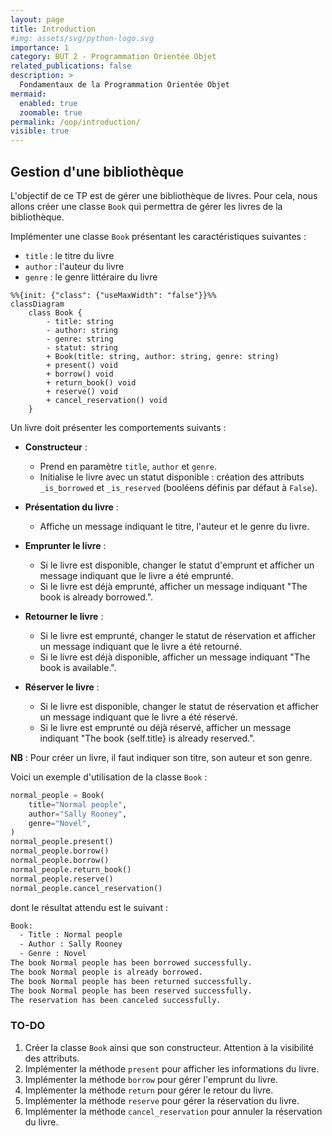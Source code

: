 ```yaml
---
layout: page
title: Introduction
#img: assets/svg/python-logo.svg
importance: 1
category: BUT 2 - Programmation Orientée Objet
related_publications: false
description: >
  Fondamentaux de la Programmation Orientée Objet
mermaid:
  enabled: true
  zoomable: true
permalink: /oop/introduction/
visible: true
---
```


<!--
La programmation orientée objet (POO) est un paradigme de programmation qui repose sur le concept d'objets et de classes. Grâce à ce principe fondamental, la conception de code et la construction de logiciels deviennent beaucoup plus faciles. La programmation orientée objet facilite la création de logiciels modulaires, réutilisables et faciles à entretenir.

Voici un example de classe en Python, on y retrouve un constructeur `__init__` et des méthodes `start`, `drive` et `display_info`.

```python
class Car:
    def __init__(self, make, model, year):
        self.make = make
        self.model = model
        self.year = year
        self.mileage = 0

    def start(self):
        """Start the car."""
        print(f"{self.make} {self.model} is starting!")

    def drive(self, distance):
        """Drive the car for a given distance."""
        self.mileage += distance
        print(f"{self.make} {self.model} is driving for {distance} km.")

    def display_info(self):
        """Display information about the car."""
        print(f"Car: {self.make} {self.model}, Year: {self.year}, Mileage: {self.mileage} km")


# Using the Car class
toyota = Car("Toyota", "Corolla", 2020)
toyota.display_info()
toyota.start()
toyota.drive(150)
toyota.display_info()

```
Ci-dessous le résultat de l'exécution du code:
```bash
Car: Toyota Corolla, Year: 2020, Mileage: 0 km
Toyota Corolla is starting!
Toyota Corolla is driving for 150 km.
Car: Toyota Corolla, Year: 2020, Mileage: 150 km
```
-->

## Gestion d'une bibliothèque

L'objectif de ce TP est de gérer une bibliothèque de livres. Pour cela, nous allons créer une classe `Book` qui permettra de gérer les livres de la bibliothèque.

Implémenter une classe `Book` présentant les caractéristiques suivantes :

- `title` : le titre du livre
- `author` : l'auteur du livre
- `genre` : le genre littéraire du livre

```mermaid
%%{init: {"class": {"useMaxWidth": "false"}}%%
classDiagram
    class Book {
        - title: string
        - author: string
        - genre: string
        - statut: string
        + Book(title: string, author: string, genre: string)
        + present() void
        + borrow() void
        + return_book() void
        + reserve() void
        + cancel_reservation() void
    }
```

Un livre doit présenter les comportements suivants :

- **Constructeur** :

  - Prend en paramètre `title`, `author` et `genre`.
  - Initialise le livre avec un statut disponible : création des attributs `_is_borrowed` et `_is_reserved` (booléens définis par défaut à `False`).

- **Présentation du livre** :

  - Affiche un message indiquant le titre, l'auteur et le genre du livre.

- **Emprunter le livre** :

  - Si le livre est disponible, changer le statut d'emprunt et afficher un message indiquant que le livre a été emprunté.
  - Si le livre est déjà emprunté, afficher un message indiquant "The book is already borrowed.".

- **Retourner le livre** :

  - Si le livre est emprunté, changer le statut de réservation et afficher un message indiquant que le livre a été retourné.
  - Si le livre est déjà disponible, afficher un message indiquant "The book is available.".

- **Réserver le livre** :
  - Si le livre est disponible, changer le statut de réservation et afficher un message indiquant que le livre a été réservé.
  - Si le livre est emprunté ou déjà réservé, afficher un message indiquant "The book {self.title} is already reserved.".

**NB** : Pour créer un livre, il faut indiquer son titre, son auteur et son genre.

Voici un exemple d'utilisation de la classe `Book` :

```python
normal_people = Book(
    title="Normal people",
    author="Sally Rooney",
    genre="Novel",
)
normal_people.present()
normal_people.borrow()
normal_people.borrow()
normal_people.return_book()
normal_people.reserve()
normal_people.cancel_reservation()

```

dont le résultat attendu est le suivant :

```bash
Book:
  - Title : Normal people
  - Author : Sally Rooney
  - Genre : Novel
The book Normal people has been borrowed successfully.
The book Normal people is already borrowed.
The book Normal people has been returned successfully.
The book Normal people has been reserved successfully.
The reservation has been canceled successfully.
```

### TO-DO

1. Créer la classe `Book` ainsi que son constructeur. Attention à la visibilité des attributs.
2. Implémenter la méthode `present` pour afficher les informations du livre.
3. Implémenter la méthode `borrow` pour gérer l'emprunt du livre.
4. Implémenter la méthode `return` pour gérer le retour du livre.
5. Implémenter la méthode `reserve` pour gérer la réservation du livre.
6. Implémenter la méthode `cancel_reservation` pour annuler la réservation du livre.

<!--

## Suivi des achats de produits par des clients

L’objectif du programme est de permettre le suivi des achats de produits par des clients.

### Informations sur le client

Le système doit tracer les informations suivantes d’un client :

- Nom
- Prénom
- Tous les achats d’un client

Il est nécessaire de pouvoir créer un client, en indiquant son nom et son prénom. Le système doit également permettre d’ajouter un achat pour un client.

### Informations sur le produit

Un produit possède les informations suivantes :

- Son identifiant
- Son libellé
- Son prix unitaire

Le système doit permettre de créer un produit en renseignant les trois informations ci-dessus.

**NB :** il n’est pas nécessaire de gérer les doublons.

Le système doit également pouvoir afficher un descriptif du produit au format : [Identifiant] – [Libellé] – PU : [Prix unitaire]

### Informations sur un achat

Les informations relatives à un achat sont les suivantes :

- Un produit
- Une quantité achetée

Le système doit permettre de calculer le **Prix total** d’un achat selon la formule suivante : Prix Unitaire x Quantité

### Liste des achats d’un client

Enfin, il faut pouvoir lister tous les achats d’un client sous le format suivant (1 ligne par achat) :

Achats de [Nom] [Prénom]

Produit : [Descriptif produit] | Quantité : [quantité] | Prix Total : [quantité x prix unitaire]
-->
